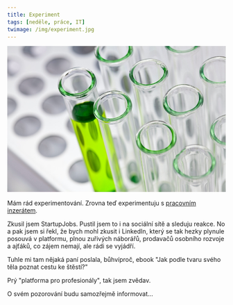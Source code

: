 ```yaml
---
title: Experiment
tags: [neděle, práce, IT]
twimage: /img/experiment.jpg
---
```


![cover](/img/experiment.jpg)

Mám rád experimentování. Zrovna teď experimentuju s [pracovním inzerátem](https://www.startupjobs.cz/nabidka/29967/frontendista-js-a-trocha-koderiny).

Zkusil jsem StartupJobs. Pustil jsem to i na sociální sítě a sleduju reakce. No a pak jsem si řekl, že bych mohl zkusit i LinkedIn, který se tak hezky plynule posouvá v platformu, plnou zuřivých náborářů, prodavačů osobního rozvoje a ajťáků, co zájem nemají, ale rádi se vyjádří.

Tuhle mi tam nějaká paní poslala, bůhvíproč, ebook "Jak podle tvaru svého těla poznat cestu ke štěstí?"

Prý "platforma pro profesionály", tak jsem zvědav.

O svém pozorování budu samozřejmě informovat...